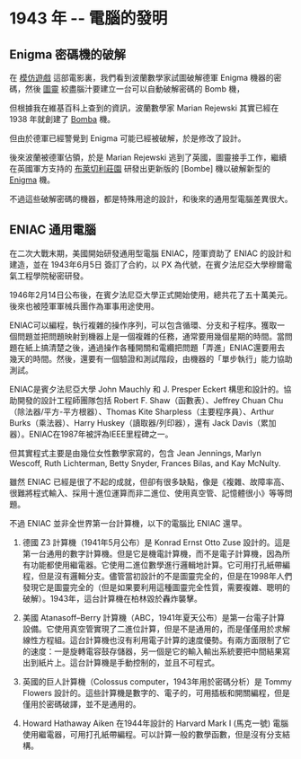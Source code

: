 # 1943 年 -- 電腦的發明

[模仿遊戲]:https://zh.wikipedia.org/zh-tw/%E6%A8%A1%E4%BB%BF%E6%B8%B8%E6%88%8F

[圖靈]:https://zh.wikipedia.org/wiki/%E8%89%BE%E4%BC%A6%C2%B7%E5%9B%BE%E7%81%B5

[Enigma]:https://en.wikipedia.org/wiki/Enigma_machine

[Bomba]:https://en.wikipedia.org/wiki/Bomba_(cryptography)

## Enigma 密碼機的破解

在 [模仿遊戲] 這部電影裏，我們看到波蘭數學家試圖破解德軍 Enigma 機器的密碼，然後 [圖靈] 絞盡腦汁要建立一台可以自動破解密碼的 Bomb 機，

但根據我在維基百科上查到的資訊，波蘭數學家 Marian Rejewski 其實已經在 1938 年就創建了 [Bomba] 機。

<!-- ![](./img/Marian_Rejewski_1932_small.jpg) -->

但由於德軍已經警覺到 Enigma 可能已經被破解，於是修改了設計。

[布萊切利莊園]:https://zh.wikipedia.org/wiki/%E5%B8%83%E8%90%8A%E5%88%87%E5%88%A9%E5%9C%92

後來波蘭被德軍佔領，於是 Marian Rejewski 逃到了英國，圖靈接手工作，繼續在英國軍方支持的 [布萊切利莊園] 研發出更新版的 [Bombe] 機以破解新型的 [Enigma] 機。

不過這些破解密碼的機器，都是特殊用途的設計，和後來的通用型電腦差異很大。

[ENIAC]:https://zh.wikipedia.org/wiki/%E9%9B%BB%E5%AD%90%E6%95%B8%E5%80%BC%E7%A9%8D%E5%88%86%E8%A8%88%E7%AE%97%E6%A9%9F

## ENIAC 通用電腦

在二次大戰末期，美國開始研發通用型電腦 ENIAC，陸軍資助了 ENIAC 的設計和建造，並在 1943年6月5日 簽訂了合約，以 PX 為代號，在賓夕法尼亞大學穆爾電氣工程學院秘密研發。

1946年2月14日公布後，在賓夕法尼亞大學正式開始使用，總共花了五十萬美元。後來也被陸軍軍械兵團作為軍事用途使用。

ENIAC可以編程，執行複雜的操作序列，可以包含循環、分支和子程序。獲取一個問題並把問題映射到機器上是一個複雜的任務，通常要用幾個星期的時間。當問題在紙上搞清楚之後，通過操作各種開關和電纜把問題「弄進」ENIAC還要用去幾天的時間。然後，還要有一個驗證和測試階段，由機器的「單步執行」能力協助測試。

ENIAC是賓夕法尼亞大學 John Mauchly 和 J. Presper Eckert 構思和設計的。協助開發的設計工程師團隊包括 Robert F. Shaw（函數表）、Jeffrey Chuan Chu（除法器/平方-平方根器）、Thomas Kite Sharpless（主要程序員）、Arthur Burks（乘法器）、Harry Huskey（讀取器/列印器），還有 Jack Davis（累加器）。ENIAC在1987年被評為IEEE里程碑之一。

但其實程式主要是由幾位女性數學家寫的，包含 Jean Jennings, Marlyn Wescoff, Ruth Lichterman, Betty Snyder, Frances Bilas, and Kay McNulty.

雖然 ENIAC 已經是很了不起的成就，但卻有很多缺點，像是《複雜、故障率高、很難將程式輸入、採用十進位運算而非二進位、使用真空管、記憶體很小》等等問題。

不過 ENIAC 並非全世界第一台計算機，以下的電腦比 ENIAC 還早。

1. 德國 Z3 計算機（1941年5月公布）是 Konrad Ernst Otto Zuse 設計的。這是第一台通用的數字計算機。但是它是機電計算機，而不是電子計算機，因為所有功能都使用繼電器。它使用二進位數學進行邏輯地計算。它可用打孔紙帶編程，但是沒有邏輯分支。儘管當初設計的不是圖靈完全的，但是在1998年人們發現它是圖靈完全的（但是如果要利用這種圖靈完全性質，需要複雜、聰明的破解）。1943年，這台計算機在柏林毀於轟炸襲擊。

2. 美國 Atanasoff–Berry 計算機（ABC，1941年夏天公布）是第一台電子計算設備。它使用真空管實現了二進位計算，但是不是通用的，而是僅僅用於求解線性方程組。這台計算機也沒有利用電子計算的速度優勢。有兩方面限制了它的速度：一是旋轉電容鼓存儲器，另一個是它的輸入輸出系統要把中間結果寫出到紙片上。這台計算機是手動控制的，並且不可程式。

3. 英國的巨人計算機（Colossus computer，1943年用於密碼分析）是 Tommy Flowers 設計的。這些計算機是數字的、電子的，可用插板和開關編程，但是僅用於密碼破譯，並不是通用的。

4. Howard Hathaway Aiken 在1944年設計的 Harvard Mark I (馬克一號) 電腦使用繼電器，可用打孔紙帶編程。可以計算一般的數學函數，但是沒有分支結構。

